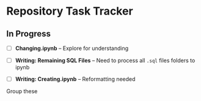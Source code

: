 # Repository Task Tracker

## In Progress
- [ ] **Changing.ipynb** – Explore for understanding
- [ ] **Writing: Remaining SQL Files** – Need to process all `.sql` files folders to ipynb
- [ ] **Writing: Creating.ipynb** – Reformatting needed


Group these
